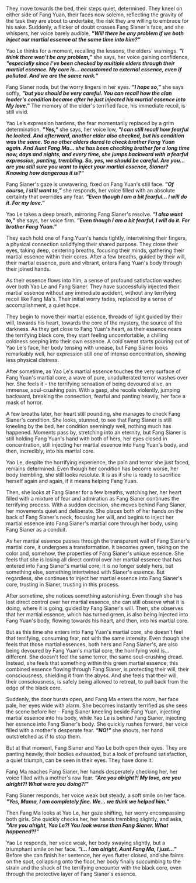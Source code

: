 They move towards the bed, their steps quiet, determined. They kneel on either side of Fang Yuan, their faces now solemn, reflecting the gravity of the task they are about to undertake, the risk they are willing to embrace for his sake. Suddenly, a flicker of doubt crosses Fang Sianer's face, and she whispers, her voice barely audible, **_"Will there be any problem if we both inject our martial essence at the same time into him?"_**

Yao Le thinks for a moment, recalling the lessons, the elders' warnings. **_"I think there won't be any problem,"_** she says, her voice gaining confidence, **_"especially since I've been checked by multiple elders through their martial essence. My core is... accustomed to external essence, even if polluted. And we are the same rank."_**

Fang Sianer nods, but the worry lingers in her eyes. **_"I hope so,"_** she says softly, **_"but you should be very careful. You can recall how the clan leader's condition became after he just injected his martial essence into My love."_** The memory of the elder's terrified face, his immediate recoil, is still vivid.

Yao Le’s expression hardens, the fear momentarily replaced by a grim determination. **_"Yes,"_** she says, her voice low, **_"I can still recall how fearful he looked. And afterward, another elder also checked, but his condition was the same. So no other elders dared to check brother Fang Yuan again. And Aunt Fang Ma… she has been checking brother for a long time now, days and nights, and every time, she jumps backward with a fearful expression, panting, trembling. So, yes, we should be careful. Are you… are you still sure you want to inject your martial essence, Sianer? Knowing how dangerous it is?"_**

Fang Sianer's gaze is unwavering, fixed on Fang Yuan's still face. **_"Of course, I still want to,"_** she responds, her voice filled with an absolute certainty that overrides any fear. **_"Even though I am a bit fearful… I will do it. For my love."_**

Yao Le takes a deep breath, mirroring Fang Sianer's resolve. **_"I also want to,"_** she says, her voice firm. **_"Even though I am a bit fearful, I will do it. For brother Fang Yuan."_**

They each hold one of Fang Yuan's hands tightly, intertwining their fingers, a physical connection solidifying their shared purpose. They close their eyes, taking deep, centering breaths, focusing their minds, gathering their martial essence within their cores. After a few breaths, guided by their will, their martial essence, pure and vibrant, enters Fang Yuan's body through their joined hands.

As their essence flows into him, a sense of profound satisfaction washes over both Yao Le and Fang Sianer. They have successfully injected their martial essence without any immediate accident, without any terrifying recoil like Fang Ma's. Their initial worry fades, replaced by a sense of accomplishment, a quiet hope.

They begin to move their martial essence, threads of light guided by their will, towards his heart, towards the core of the mystery, the source of the darkness. As they get close to Fang Yuan's heart, as their essence nears the terrifying black core, they start feeling uncomfortable, a chilling coldness seeping into their own essence. A cold sweat starts pouring out of Yao Le's face, her body tensing with unease, but Fang Sianer looks remarkably well, her expression still one of intense concentration, showing less physical distress.

After sometime, as Yao Le's martial essence touches the very surface of Fang Yuan's martial core, a wave of pure, unadulterated terror washes over her. She feels it – the terrifying sensation of being devoured alive, an immense, soul-crushing pain. With a gasp, she recoils violently, jumping backward, breaking the connection, fearful and panting heavily, her face a mask of horror.

A few breaths later, her heart still pounding, she manages to check Fang Sianer's condition. She looks, stunned, to see that Fang Sianer is still kneeling by the bed, her condition seemingly well, nothing much has happened. Moments pass by, stretching into an eternity, but Fang Sianer is still holding Fang Yuan's hand with both of hers, her eyes closed in concentration, still injecting her martial essence into Fang Yuan's body, and then, incredibly, into his martial core.

Yao Le, despite the horrifying experience, the pain and terror she just faced, remains determined. Even though her condition has become worse, her body trembling, she still looks resolute. It is as if she is ready to sacrifice herself again and again, if it means helping Fang Yuan.

Then, she looks at Fang Sianer for a few breaths, watching her, her heart filled with a mixture of fear and admiration as Fang Sianer continues the terrifying process. With a sudden decision, she moves behind Fang Sianer, her movements quiet and deliberate. She places both of her hands on the back of Fang Sianer's neck, focusing her will, and begins to inject her martial essence into Fang Sianer's martial core through her body, using Fang Sianer as a conduit.

As her martial essence passes through the transparent wall of Fang Sianer's martial core, it undergoes a transformation. It becomes green, taking on the color and, somehow, the properties of Fang Sianer's unique essence. She feels that she is losing all direct control over her martial essence that has entered into Fang Sianer's martial core; it is no longer solely hers, but something else, something intertwined with Sianer's essence. But regardless, she continues to inject her martial essence into Fang Sianer's core, trusting in Sianer, trusting in this process.

After sometime, she notices something astonishing. Even though she has lost direct control over her martial essence, she can still observe what it is doing, where it is going, guided by Fang Sianer's will. Then, she observes that her martial essence, which has turned green, is also being injected into Fang Yuan's body, flowing towards his heart, and then, into his martial core.

But as this time she enters into Fang Yuan's martial core, she doesn't feel that terrifying, consuming fear, not with the same intensity. Even though she feels that those martial essences, both hers and Fang Sianer's, are also being devoured by Fang Yuan's martial core, the horrifying void is… different. She doesn't feel the same terror, the same soul-crushing dread. Instead, she feels that something within this green martial essence, this combined essence flowing through Fang Sianer, is protecting their will, their consciousness, shielding it from the abyss. And she feels that their will, their consciousness, is safely being allowed to retreat, to pull back from the edge of the black core.

Suddenly, the door bursts open, and Fang Ma enters the room, her face pale, her eyes wide with alarm. She becomes instantly terrified as she sees the scene before her – Fang Sianer kneeling beside Fang Yuan, injecting martial essence into his body, while Yao Le is behind Fang Sianer, injecting her essence into Fang Sianer's body. She quickly rushes forward, her voice filled with a mother's desperate fear. **_"NO!"_** she shouts, her hand outstretched as if to stop them.

But at that moment, Fang Sianer and Yao Le both open their eyes. They are panting heavily, their bodies exhausted, but a look of profound satisfaction, a quiet triumph, can be seen in their eyes. They have done it.

Fang Ma reaches Fang Sianer, her hands desperately checking her, her voice filled with a mother's raw fear. **_"Are you alright?! My love, are you alright?! What were you doing?!"_**

Fang Sianer responds, her voice weak but steady, a soft smile on her face. **_"Yes, Mama, I am completely fine. We... we think we helped him."_**

Then Fang Ma looks at Yao Le, her gaze shifting, her worry encompassing both girls. She quickly checks her, her hands trembling slightly, and asks, **_"Are you alright, Yao Le?! You look worse than Fang Sianer. What happened?!"_**

Yao Le responds, her voice weak, her body swaying slightly, but a triumphant smile on her face. **_"I… I am alright, Aunt Fang Ma, I just…_"** Before she can finish her sentence, her eyes flutter closed, and she faints on the spot, collapsing onto the floor, her body finally succumbing to the strain and the shock of the terrifying encounter with the black core, even through the protective layer of Fang Sianer's essence.